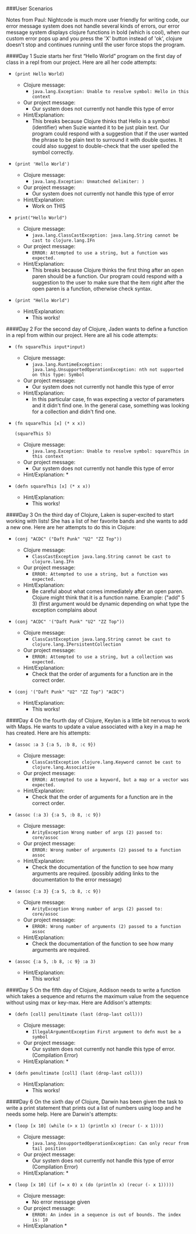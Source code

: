 ###User Scenarios

Notes from Paul: Nightcode is much more user friendly for writing code, our error message system does not handle several kinds of errors, our error message system displays clojure functions in bold (which is cool), when our custom error pops up and you press the 'X' button instead of 'ok', clojure doesn't stop and continues running until the user force stops the program.

####Day 1
Suzie starts her first “Hello World” program on the first day of class in a repl from our project. Here are all her code attempts:
* ``(print Hello World)``
  * Clojure message:
    * ``java.lang.Exception: Unable to resolve symbol: Hello in this context``
  * Our project message:
    * Our system does not currently not handle this type of error
  * Hint/Explanation:
    * This breaks because Clojure thinks that Hello is a symbol (identifier) when Suzie 	wanted it to be just plain text. Our program could respond with a suggestion that if the user wanted the phrase to be plain text to surround it with double quotes. It could also suggest to double-check that the user spelled the symbol correctly.

* ``(print 'Hello World')``
  * Clojure message:
    * ``java.lang.Exception: Unmatched delimiter: )``
  * Our project message:
    * Our system does not currently not handle this type of error
  * Hint/Explanation:
    * Work on THIS

* ``print("Hello World")``
  * Clojure message:
    * ``java.lang.ClassCastException: java.lang.String cannot be cast to clojure.lang.IFn``
  * Our project message:
    * ``ERROR: Attempted to use a string, but a function was expected.``
  * Hint/Explanation:
    * This breaks because Clojure thinks the first thing after an open paren should be a function. Our program could respond with a suggestion to the user to make sure that the item right after the open paren is a function, otherwise check syntax.

* ``(print "Hello World")``
  * Hint/Explanation:
    * This works!


####Day 2
For the second day of Clojure, Jaden wants to define a function in a repl from within our project. Here are all his code attempts:
* ``(fn squareThis input*input)``
  * Clojure message:
    * ``java.lang.RuntimeException: java.lang.UnsupportedOperationException: nth not supported on this type: Symbol``
  * Our project message:
    * Our system does not currently not handle this type of error
  * Hint/Explanation:
    * In this particular case, fn was expecting a vector of parameters and it didn't find one. In the general case, something was looking for a collection and didn't find one.

* ``(fn squareThis [x] (* x x))``
    
  ``(squareThis 5)``
  * Clojure message:
    * ``java.lang.Exception: Unable to resolve symbol: squareThis in this context``
  * Our project message:
    * Our system does not currently not handle this type of error
  * Hint/Explanation:
    * 

* ``(defn squareThis [x] (* x x))``
  * Hint/Explanation:
    * This works!

####Day 3
On the third day of Clojure, Laken is super-excited to start working with lists! She has a list of her favorite bands and she wants to add a new one. Here are her attempts to do this in Clojure:

* ``(conj "ACDC" ("Daft Punk" "U2" "ZZ Top"))``
  * Clojure message:
    * ``ClassCastException java.lang.String cannot be cast to clojure.lang.IFn``
  * Our project message:
    * ``ERROR: Attempted to use a string, but a function was expected.``
  * Hint/Explanation:
    * Be careful about what comes immediately after an open paren. Clojure might think that it is a function name.
    Example: ("add" 5 3) (first argument would be dynamic depending on what type the exception complains about

* ``(conj "ACDC" '("Daft Punk" "U2" "ZZ Top"))``
  * Clojure message:
    * ``ClassCastException java.lang.String cannot be cast to clojure.lang.IPersistentCollection``
  * Our project message:
    * ``ERROR: Attempted to use a string, but a collection was expected.``
  * Hint/Explanation:
    * Check that the order of arguments for a function are in the correct order.

* ``(conj '("Daft Punk" "U2" "ZZ Top") "ACDC")``
  * Hint/Explanation:
    * This works!

####Day 4
On the fourth day of Clojure, Keylan is a little bit nervous to work with Maps. He wants to update a value associated with a key in a map he has created. Here are his attempts:

* ``(assoc :a 3 {:a 5, :b 8, :c 9})``
  * Clojure message:
    * ``ClassCastException clojure.lang.Keyword cannot be cast to clojure.lang.Associative``
  * Our project message:
    * ``ERROR: Attempted to use a keyword, but a map or a vector was expected.``
  * Hint/Explanation:
    * Check that the order of arguments for a function are in the correct order.

* ``(assoc (:a 3) {:a 5, :b 8, :c 9})``
  * Clojure message:
    * ``ArityException Wrong number of args (2) passed to: core/assoc``
  * Our project message:
    * ``ERROR: Wrong number of arguments (2) passed to a function assoc``
  * Hint/Explanation:
    * Check the documentation of the function to see how many arguments are required. 
     (possibly adding links to the documentation to the error message)

* ``(assoc {:a 3} {:a 5, :b 8, :c 9})``
  * Clojure message:
    * ``ArityException Wrong number of args (2) passed to: core/assoc``
  * Our project message:
    * ``ERROR: Wrong number of arguments (2) passed to a function assoc``
  * Hint/Explanation:
    * Check the documentation of the function to see how many arguments are required. 

* ``(assoc {:a 5, :b 8, :c 9} :a 3)``
  * Hint/Explanation:
    * This works!

####Day 5
On the fifth day of Clojure, Addison needs to write a function which takes a sequence and returns the maximum value from the sequence without using max or key-max. Here are Addison's attempts:

* ``(defn [coll] penultimate (last (drop-last coll)))``
  * Clojure message:
    * ``IllegalArgumentException First argument to defn must be a symbol``
  * Our project message:
    * Our system does not currently not handle this type of error. (Compilation Error)
  * Hint/Explanation:
    * 

* ``(defn penultimate [coll] (last (drop-last coll)))``
  * Hint/Explanation:
    * This works!
 
####Day 6
On the sixth day of Clojure, Darwin has been given the task to write a print statement that prints out a list of numbers using loop and he needs some help. Here are Darwin's attempts:

* ``(loop [x 10] (while (> x 1) (println x) (recur (- x 1))))``
  * Clojure message:
    * ``java.lang.UnsupportedOperationException: Can only recur from tail position``
  * Our project message:
    * Our system does not currently not handle this type of error (Compilation Error)
  * Hint/Explanation:
    * 

* ``(loop [x 10] (if (= x 0) x (do (println x) (recur (- x 1)))))``
  * Clojure message:
    * No error message given
  * Our project message:
    * ``ERROR: An index in a sequence is out of bounds. The index is: 10``
  * Hint/Explanation
    * 
